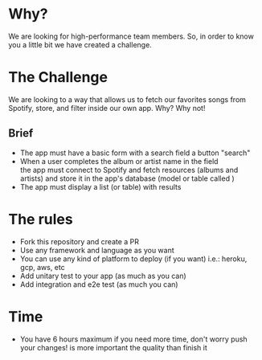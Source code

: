 # Why?
We are looking for high-performance team members. So, in order to know you a little bit we have created a challenge.

# The Challenge
We are looking to a way that allows us to fetch our favorites songs from Spotify, store, and filter inside our own app. Why? Why not!

## Brief
- The app must have a basic form with a search field a button "search"
- When a user completes the album or artist name in the field <search> the app must connect to Spotify and fetch resources (albums and artists)  and store it in the app's database (model or table called <results>)
- The app must display a list (or table) with results
 
# The rules 
- Fork this repository and create a PR
- Use any framework and language as you want
- You can use any kind of platform to deploy (if you want) i.e.: heroku, gcp, aws, etc
- Add unitary test to your app (as much as you can)
- Add integration and e2e test (as much you can)

# Time
- You have 6 hours maximum if you need more time, don't worry push your changes! is more important the quality than finish it
